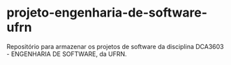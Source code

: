 # projeto-engenharia-de-software-ufrn
Repositório para armazenar os projetos de software da disciplina DCA3603 - ENGENHARIA DE SOFTWARE, da UFRN.

